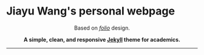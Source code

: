 # Jiayu Wang's personal webpage

<div align="center">

Based on [*folio*](https://github.com/bogoli/-folio) design.

**A simple, clean, and responsive [Jekyll](https://jekyllrb.com/) theme for academics.**

---
